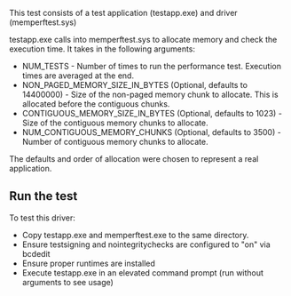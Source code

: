 <!---
    name: memperftest
    platform: WDM
    language: c
    category: General
    description: Tests the performance of the Windows kernel memory API.
--->

This test consists of a test application (testapp.exe) and driver (memperftest.sys)

testapp.exe calls into memperftest.sys to allocate memory and check the execution time.
It takes in the following arguments:
- NUM_TESTS - Number of times to run the performance test. Execution times are averaged at the end. 
- NON_PAGED_MEMORY_SIZE_IN_BYTES (Optional, defaults to 14400000) - Size of the non-paged memory chunk to allocate. This is allocated before the contiguous chunks.
- CONTIGUOUS_MEMORY_SIZE_IN_BYTES (Optional, defaults to 1023) - Size of the contiguous memory chunks to allocate.
- NUM_CONTIGUOUS_MEMORY_CHUNKS (Optional, defaults to 3500) - Number of contiguous memory chunks to allocate.

The defaults and order of allocation were chosen to represent a real application.


Run the test
--------------

To test this driver:
- Copy testapp.exe and memperftest.exe to the same directory. 
- Ensure testsigning and nointegritychecks are configured to "on" via bcdedit
- Ensure proper runtimes are installed
- Execute testapp.exe in an elevated command prompt (run without arguments to see usage)

